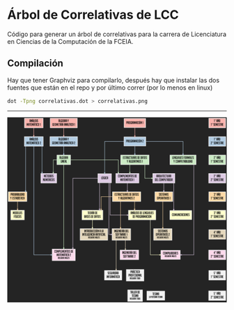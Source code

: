 # Árbol de Correlativas de LCC

Código para generar un árbol de correlativas para la carrera de Licenciatura en Ciencias de la Computación de la FCEIA.

## Compilación

Hay que tener Graphviz para compilarlo, después hay que instalar las dos fuentes que están en el repo y por último correr (por lo menos en linux)

```sh
dot -Tpng correlativas.dot > correlativas.png
```

---

![Árbol de correlativas actual](correlativas.png)
